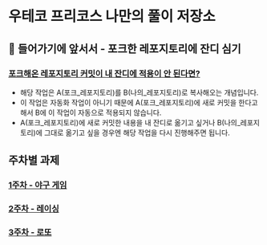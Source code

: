 # 우테코 프리코스 나만의 풀이 저장소 

## 🤮 들어가기에 앞서서 - 포크한 레포지토리에 잔디 심기
### [포크해온 레포지토리 커밋이 내 잔디에 적용이 안 된다면?](https://velog.io/@yeomyaloo/Git-fork-repository%EC%97%90-commit-%ED%9B%84%EC%97%90-%EC%9E%94%EB%94%94%EB%A5%BC-%EC%8B%AC%EC%96%B4%EB%B3%B4%EC%9E%90)
- 해당 작업은 A(포크_레포지토리)를 B(나의_레포지토리)로 복사해오는 개념입니다.
- 이 작업은 자동화 작업이 아니기 때문에 A(포크_레포지토리)에 새로 커밋을 한다고 해서 B에 이 작업이 자동으로 적용되지 않습니다.
- A(포크_레포지토리)에 새로 커밋한 내용을 내 잔디로 옮기고 싶거나 B(나의_레포지토리)에 그대로 옮기고 싶을 경우엔 해당 작업을 다시 진행해주면 됩니다.

## 주차별 과제
### [1주차 - 야구 게임](https://github.com/yalooWoowaPreCourse/yaloo_java_baseball/tree/yeomyaloo)
### [2주차 - 레이싱](https://github.com/yalooWoowaPreCourse/yaloo_java_racingcar/tree/yeomyaloo)
### [3주차 - 로또](https://github.com/yalooWoowaPreCourse/yaloo-java-lotto/tree/yeomyaloo)



